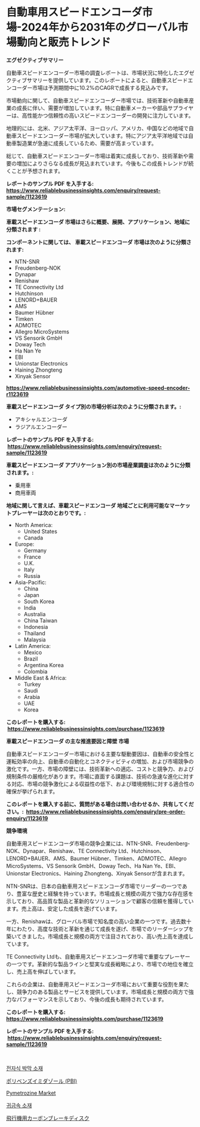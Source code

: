 <p><h1>自動車用スピードエンコーダ市場-2024年から2031年のグローバル市場動向と販売トレンド</h1></p><p><strong>エグゼクティブサマリー</strong></p>
<p><p>自動車スピードエンコーダー市場の調査レポートは、市場状況に特化したエグゼクティブサマリーを提供しています。このレポートによると、自動車スピードエンコーダー市場は予測期間中に10.2%のCAGRで成長する見込みです。</p><p>市場動向に関して、自動車スピードエンコーダー市場では、技術革新や自動車産業の成長に伴い、需要が増加しています。特に自動車メーカーや部品サプライヤーは、高性能かつ信頼性の高いスピードエンコーダーの開発に注力しています。</p><p>地理的には、北米、アジア太平洋、ヨーロッパ、アメリカ、中国などの地域で自動車スピードエンコーダー市場が拡大しています。特にアジア太平洋地域では自動車製造業が急速に成長しているため、需要が高まっています。</p><p>総じて、自動車スピードエンコーダー市場は着実に成長しており、技術革新や需要の増加によりさらなる成長が見込まれています。今後もこの成長トレンドが続くことが予想されます。</p></p>
<p><strong>レポートのサンプル PDF を入手する: <a href="https://www.reliablebusinessinsights.com/enquiry/request-sample/1123619">https://www.reliablebusinessinsights.com/enquiry/request-sample/1123619</a></strong></p>
<p><strong>市場セグメンテーション:</strong></p>
<p><strong> 車載スピードエンコーダ 市場はさらに概要、展開、アプリケーション、地域に分類されます :</strong></p>
<p><strong>コンポーネントに関しては、 車載スピードエンコーダ 市場は次のように分類されます: &nbsp;</strong></p>
<p><ul><li>NTN-SNR</li><li>Freudenberg-NOK</li><li>Dynapar</li><li>Renishaw</li><li>TE Connectivity Ltd</li><li>Hutchinson</li><li>LENORD+BAUER</li><li>AMS</li><li>Baumer Hübner</li><li>Timken</li><li>ADMOTEC</li><li>Allegro MicroSystems</li><li>VS Sensorik GmbH</li><li>Doway Tech</li><li>Ha Nan Ye</li><li>EBI</li><li>Unionstar Electronics</li><li>Haining Zhongteng</li><li>Xinyak Sensor</li></ul></p>
<p><strong><a href="https://www.reliablebusinessinsights.com/automotive-speed-encoder-r1123619">https://www.reliablebusinessinsights.com/automotive-speed-encoder-r1123619</a></strong></p>
<p><strong> 車載スピードエンコーダ タイプ別の市場分析は次のように分類されます。:</strong></p>
<p><ul><li>アキシャルエンコーダ</li><li>ラジアルエンコーダー</li></ul></p>
<p><strong>レポートのサンプル PDF を入手する: &nbsp;<a href="https://www.reliablebusinessinsights.com/enquiry/request-sample/1123619">https://www.reliablebusinessinsights.com/enquiry/request-sample/1123619</a></strong></p>
<p><strong> 車載スピードエンコーダ アプリケーション別の市場産業調査は次のように分類されます。:</strong></p>
<p><ul><li>乗用車</li><li>商用車両</li></ul></p>
<p><strong>地域に関して言えば、車載スピードエンコーダ 地域ごとに利用可能なマーケットプレーヤーは次のとおりです。:</strong></p>
<p><ul>
    <li>
        North America:
        <ul>
            <li>United States</li>
            <li>Canada</li>
        </ul>
    </li>
    <li>
        Europe:
        <ul>
            <li>Germany</li>
            <li>France</li>
            <li>U.K.</li>
            <li>Italy</li>
            <li>Russia</li>
        </ul>
    </li>
    <li>
        Asia-Pacific:
        <ul>
            <li>China</li>
            <li>Japan</li>
            <li>South Korea</li>
            <li>India</li>
            <li>Australia</li>
            <li>China Taiwan</li>
            <li>Indonesia</li>
            <li>Thailand</li>
            <li>Malaysia</li>
        </ul>
    </li>
    <li>
        Latin America:
        <ul>
            <li>Mexico</li>
            <li>Brazil</li>
            <li>Argentina Korea</li>
            <li>Colombia</li>
        </ul>
    </li>
    <li>
        Middle East & Africa:
        <ul>
            <li>Turkey</li>
            <li>Saudi</li>
            <li>Arabia</li>
            <li>UAE</li>
            <li>Korea</li>
        </ul>
    </li>
    </ul></p>
<p><strong>このレポートを購入する: &nbsp;<a href="https://www.reliablebusinessinsights.com/purchase/1123619">https://www.reliablebusinessinsights.com/purchase/1123619</a></strong></p>
<p><strong>車載スピードエンコーダ の主な推進要因と障壁 市場</strong></p>
<p><p>自動車スピードエンコーダー市場における主要な駆動要因は、自動車の安全性と運転効率の向上、自動車の自動化とコネクティビティの増加、および市場競争の激化です。一方、市場の障壁には、技術革新への適応、コストと競争力、および規制条件の厳格化があります。市場に直面する課題は、技術の急速な進化に対する対応、市場の競争激化による収益性の低下、および環境規制に対する適合性の確保が挙げられます。</p></p>
<p><strong>このレポートを購入する前に、質問がある場合は問い合わせるか、共有してください。:&nbsp; <a href="https://www.reliablebusinessinsights.com/enquiry/pre-order-enquiry/1123619">https://www.reliablebusinessinsights.com/enquiry/pre-order-enquiry/1123619</a></strong></p>
<p><strong>競争環境</strong></p>
<p><p>自動車用スピードエンコーダ市場の競争企業には、NTN-SNR、Freudenberg-NOK、Dynapar、Renishaw、TE Connectivity Ltd、Hutchinson、LENORD+BAUER、AMS、Baumer Hübner、Timken、ADMOTEC、Allegro MicroSystems、VS Sensorik GmbH、Doway Tech、Ha Nan Ye、EBI、Unionstar Electronics、Haining Zhongteng、Xinyak Sensorが含まれます。</p><p>NTN-SNRは、日本の自動車用スピードエンコーダ市場でリーダーの一つであり、豊富な歴史と経験を持っています。市場成長と規模の両方で強力な存在感を示しており、高品質な製品と革新的なソリューションで顧客の信頼を獲得しています。売上高は、安定した成長を遂げています。</p><p>一方、Renishawは、グローバル市場で知名度の高い企業の一つです。過去数十年にわたり、高度な技術と革新を通じて成長を遂げ、市場でのリーダーシップを築いてきました。市場成長と規模の両方で注目されており、高い売上高を達成しています。</p><p>TE Connectivity Ltdも、自動車用スピードエンコーダ市場で重要なプレーヤーの一つです。革新的な製品ラインと堅実な成長戦略により、市場での地位を確立し、売上高を伸ばしています。</p><p>これらの企業は、自動車用スピードエンコーダ市場において重要な役割を果たし、競争力のある製品とサービスを提供しています。市場成長と規模の両方で強力なパフォーマンスを示しており、今後の成長も期待されています。</p></p>
<p><strong>このレポートを購入する: &nbsp; <a href="https://www.reliablebusinessinsights.com/purchase/1123619">https://www.reliablebusinessinsights.com/purchase/1123619</a></strong></p>
<p><strong>レポートのサンプル PDF を入手する: &nbsp;<a href="https://www.reliablebusinessinsights.com/enquiry/request-sample/1123619">https://www.reliablebusinessinsights.com/enquiry/request-sample/1123619</a></strong><strong></strong></p>
<p>&nbsp;</p>
<p><p><a href="https://github.com/dollarearner151/Market-Research-Report-List-1/blob/main/2594455114029.md">전자식 박막 소재</a></p><p><a href="https://github.com/RudyBoyer2017/Market-Research-Report-List-1/blob/main/2424414121990.md">ポリベンズイミダゾール (PBI)</a></p><p><a href="https://github.com/jaidynmorantestelletmjzya/Market-Research-Report-List-3/blob/main/pymetrozine-market.md">Pymetrozine Market</a></p><p><a href="https://github.com/berlianaparadilla48/Market-Research-Report-List-1/blob/main/9745228114030.md">귀금속 소재</a></p><p><a href="https://github.com/BrionnaBoyle/Market-Research-Report-List-1/blob/main/7497987121991.md">飛行機用カーボンブレーキディスク</a></p></p>